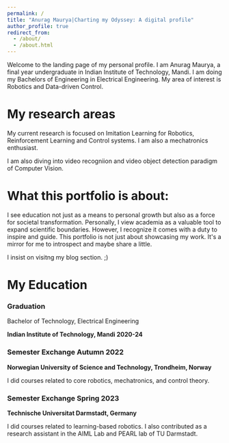 ```yaml
---
permalink: /
title: "Anurag Maurya|Charting my Odyssey: A digital profile"
author_profile: true
redirect_from: 
  - /about/
  - /about.html
---
```


Welcome to the landing page of my personal profile. I am Anurag Maurya, a final year undergraduate in Indian Institute of Technology, Mandi. I am doing my Bachelors of Engineering in Electrical Engineering. My area of interest is Robotics and Data-driven Control.

My research areas
======
My current research is focused on Imitation Learning for Robotics, Reinforcement Learning and Control systems. I am also a mechatronics enthusiast. 

I am also diving into video recogniion and video object detection paradigm of Computer Vision. 


What this portfolio is about:
======
I see education not just as a means to personal growth but also as a force for societal transformation. Personally, I view academia as a valuable tool to expand scientific boundaries. However, I recognize it comes with a duty to inspire and guide. This portfolio is not just about showcasing my work. It's a mirror for me to introspect and maybe share a little. 

I insist on visitng my blog section. ;)

My Education
======

### Graduation

Bachelor of Technology, Electrical Engineering

**Indian Institute of Technology, Mandi 2020-24**

### Semester Exchange Autumn 2022

**Norwegian University of Science and Technology, Trondheim, Norway**

I did courses related to core robotics, mechatronics, and control theory.

### Semester Exchange Spring 2023

**Technische Universitat Darmstadt, Germany**

I did courses related to learning-based robotics. I also contributed as a research assistant in the AIML Lab and PEARL lab of TU Darmstadt.